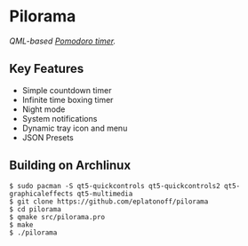 # Pilorama

*QML-based [Pomodoro timer](https://en.wikipedia.org/wiki/Pomodoro_Technique).*

## Key Features
- Simple countdown timer
- Infinite time boxing timer
- Night mode
- System notifications
- Dynamic tray icon and menu
- JSON Presets


## Building on Archlinux

    $ sudo pacman -S qt5-quickcontrols qt5-quickcontrols2 qt5-graphicaleffects qt5-multimedia
    $ git clone https://github.com/eplatonoff/pilorama
    $ cd pilorama
    $ qmake src/pilorama.pro 
    $ make
    $ ./pilorama
